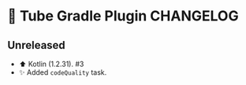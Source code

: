 # 📝 Tube Gradle Plugin CHANGELOG

## Unreleased

- ⬆️ Kotlin (1.2.31). #3
- ✨ Added `codeQuality` task.
